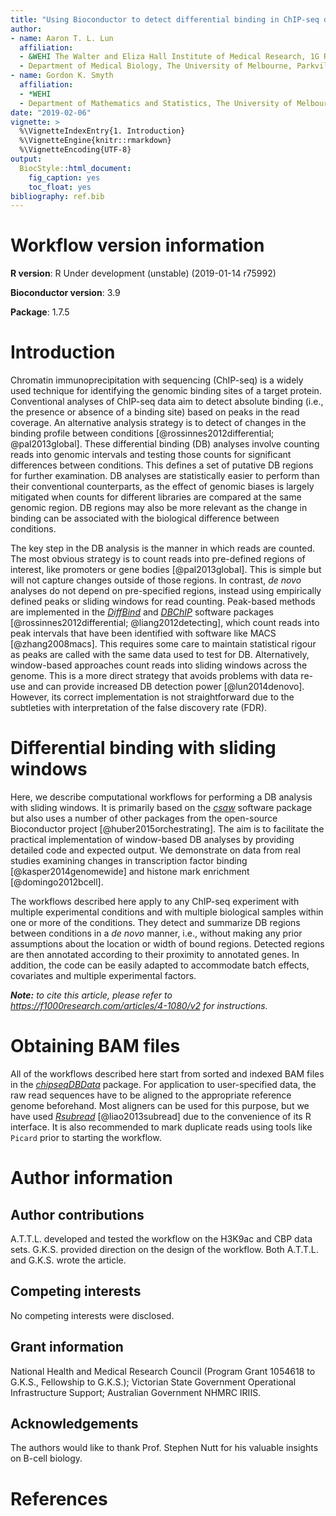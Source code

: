 ```yaml
---
title: "Using Bioconductor to detect differential binding in ChIP-seq data"
author:
- name: Aaron T. L. Lun
  affiliation: 
  - &WEHI The Walter and Eliza Hall Institute of Medical Research, 1G Royal Parade, Parkville, VIC 3052, Melbourne, Australia
  - Department of Medical Biology, The University of Melbourne, Parkville, VIC 3010, Melbourne, Australia
- name: Gordon K. Smyth
  affiliation: 
  - *WEHI 
  - Department of Mathematics and Statistics, The University of Melbourne, Parkville, VIC 3010, Melbourne, Australia
date: "2019-02-06"
vignette: >
  %\VignetteIndexEntry{1. Introduction}
  %\VignetteEngine{knitr::rmarkdown}
  %\VignetteEncoding{UTF-8}    
output:
  BiocStyle::html_document:
    fig_caption: yes
    toc_float: yes
bibliography: ref.bib
---
```


<!--
****
-->



# Workflow version information

**R version**: R Under development (unstable) (2019-01-14 r75992)

**Bioconductor version**: 3.9
  
**Package**: 1.7.5


# Introduction

Chromatin immunoprecipitation with sequencing (ChIP-seq) is a widely used technique for identifying the genomic binding sites of a target protein.
Conventional analyses of ChIP-seq data aim to detect absolute binding (i.e., the presence or absence of a binding site) based on peaks in the read coverage.
An alternative analysis strategy is to detect of changes in the binding profile between conditions [@rossinnes2012differential; @pal2013global].
These differential binding (DB) analyses involve counting reads into genomic intervals and testing those counts for significant differences between conditions.
This defines a set of putative DB regions for further examination.
DB analyses are statistically easier to perform than their conventional counterparts,
as the effect of genomic biases is largely mitigated when counts for different libraries are compared at the same genomic region.
DB regions may also be more relevant as the change in binding can be associated with the biological difference between conditions.

The key step in the DB analysis is the manner in which reads are counted.
The most obvious strategy is to count reads into pre-defined regions of interest, like promoters or gene bodies [@pal2013global].
This is simple but will not capture changes outside of those regions.
In contrast, *de novo* analyses do not depend on pre-specified regions, instead using empirically defined peaks or sliding windows for read counting.
Peak-based methods are implemented in the *[DiffBind](https://bioconductor.org/packages/3.9/DiffBind)* and *[DBChIP](https://bioconductor.org/packages/3.9/DBChIP)* software packages [@rossinnes2012differential; @liang2012detecting],
    which count reads into peak intervals that have been identified with software like MACS [@zhang2008macs].
This requires some care to maintain statistical rigour as peaks are called with the same data used to test for DB.
Alternatively, window-based approaches count reads into sliding windows across the genome.
This is a more direct strategy that avoids problems with data re-use and can provide increased DB detection power [@lun2014denovo].
However, its correct implementation is not straightforward due to the subtleties with interpretation of the false discovery rate (FDR).

# Differential binding with sliding windows

Here, we describe computational workflows for performing a DB analysis with sliding windows.
It is primarily based on the *[csaw](https://bioconductor.org/packages/3.9/csaw)* software package but also uses a number of other packages from the open-source Bioconductor project [@huber2015orchestrating].
The aim is to facilitate the practical implementation of window-based DB analyses by providing detailed code and expected output.
We demonstrate on data from real studies examining changes in transcription factor binding [@kasper2014genomewide] and histone mark enrichment [@domingo2012bcell].

The workflows described here apply to any ChIP-seq experiment with multiple experimental conditions and with multiple biological samples within one or more of the conditions.
They detect and summarize DB regions between conditions in a *de novo* manner, i.e., without making any prior assumptions about the location or width of bound regions.
Detected regions are then annotated according to their proximity to annotated genes.
In addition, the code can be easily adapted to accommodate batch effects, covariates and multiple experimental factors.

***Note:*** *to cite this article, please refer to https://f1000research.com/articles/4-1080/v2 for instructions.*

# Obtaining BAM files

All of the workflows described here start from sorted and indexed BAM files in the *[chipseqDBData](https://bioconductor.org/packages/3.9/chipseqDBData)* package.
For application to user-specified data, the raw read sequences have to be aligned to the appropriate reference genome beforehand.
Most aligners can be used for this purpose, but we have used *[Rsubread](https://bioconductor.org/packages/3.9/Rsubread)* [@liao2013subread] due to the convenience of its R interface.
It is also recommended to mark duplicate reads using tools like `Picard` prior to starting the workflow.

# Author information

## Author contributions

A.T.T.L. developed and tested the workflow on the H3K9ac and CBP data sets.
G.K.S. provided direction on the design of the workflow.
Both A.T.T.L. and G.K.S. wrote the article.

## Competing interests

No competing interests were disclosed.

## Grant information

National Health and Medical Research Council (Program Grant 1054618 to G.K.S., Fellowship to G.K.S.);
Victorian State Government Operational Infrastructure Support; Australian Government NHMRC IRIIS.

## Acknowledgements

The authors would like to thank Prof. Stephen Nutt for his valuable insights on B-cell biology.

# References
